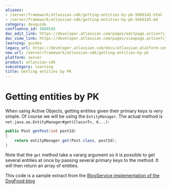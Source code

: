 ```yaml
---
aliases:
- /server/framework/atlassian-sdk/getting-entities-by-pk-5669145.html
- /server/framework/atlassian-sdk/getting-entities-by-pk-5669145.md
category: devguide
confluence_id: 5669145
dac_edit_link: https://developer.atlassian.com/pages/editpage.action?cjm=wozere&pageId=5669145
dac_view_link: https://developer.atlassian.com/pages/viewpage.action?cjm=wozere&pageId=5669145
learning: guides
legacy_url: https://developer.atlassian.com/docs/atlassian-platform-common-components/active-objects/developing-your-plugin-with-active-objects/the-active-objects-library/getting-entities-by-pk
new_url: /server/framework/atlassian-sdk/getting-entities-by-pk
platform: server
product: atlassian-sdk
subcategory: learning
title: Getting entities by PK
---
```

# Getting entities by PK

When using Active Objects, getting entities given their primary keys is very simple. Of course we will be using the `EntityManager`. The actual method is `net.java.ao.EntityManager#get(Class<T>, K...)`:

``` java
public Post getPost(int postId)
{
    return entityManager.get(Post.class, postId);
}
```

Note that the `get` method take a vararg argument so it is possible to get several entities at once by passing several primary keys to the method. It will then return an array of entities.

This code is a sample extract from the <a href="https://bitbucket.org/activeobjects/ao-dogfood-blog/src/9958325ad566/src/main/java/net/java/ao/blog/service/AoBlogService.java#cl-73" class="external-link">BlogService implementation of the DogFood blog</a>


















































































































































































































































